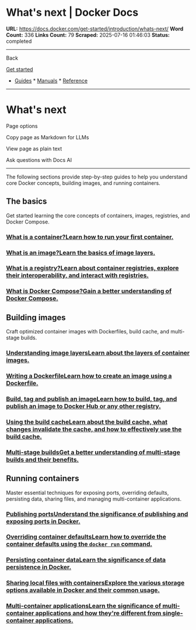 # What's next | Docker Docs

**URL:** https://docs.docker.com/get-started/introduction/whats-next/
**Word Count:** 336
**Links Count:** 79
**Scraped:** 2025-07-16 01:46:03
**Status:** completed

---

Back

[Get started](https://docs.docker.com/get-started/)

  * [Guides](https://docs.docker.com/guides/)   * [Manuals](https://docs.docker.com/manuals/)   * [Reference](https://docs.docker.com/reference/)

* * *

# What's next

Page options

Copy page as Markdown for LLMs

View page as plain text

Ask questions with Docs AI

* * *

The following sections provide step-by-step guides to help you understand core Docker concepts, building images, and running containers.

## The basics

Get started learning the core concepts of containers, images, registries, and Docker Compose.

### [What is a container?Learn how to run your first container.](https://docs.docker.com/get-started/docker-concepts/the-basics/what-is-a-container/)

### [What is an image?Learn the basics of image layers.](https://docs.docker.com/get-started/docker-concepts/the-basics/what-is-an-image/)

### [What is a registry?Learn about container registries, explore their interoperability, and interact with registries.](https://docs.docker.com/get-started/docker-concepts/the-basics/what-is-a-registry/)

### [What is Docker Compose?Gain a better understanding of Docker Compose.](https://docs.docker.com/get-started/docker-concepts/the-basics/what-is-docker-compose/)

## Building images

Craft optimized container images with Dockerfiles, build cache, and multi-stage builds.

### [Understanding image layersLearn about the layers of container images.](https://docs.docker.com/get-started/docker-concepts/building-images/understanding-image-layers/)

### [Writing a DockerfileLearn how to create an image using a Dockerfile.](https://docs.docker.com/get-started/docker-concepts/building-images/writing-a-dockerfile/)

### [Build, tag and publish an imageLearn how to build, tag, and publish an image to Docker Hub or any other registry.](https://docs.docker.com/get-started/docker-concepts/building-images/build-tag-and-publish-an-image/)

### [Using the build cacheLearn about the build cache, what changes invalidate the cache, and how to effectively use the build cache.](https://docs.docker.com/get-started/docker-concepts/building-images/using-the-build-cache/)

### [Multi-stage buildsGet a better understanding of multi-stage builds and their benefits.](https://docs.docker.com/get-started/docker-concepts/building-images/multi-stage-builds/)

## Running containers

Master essential techniques for exposing ports, overriding defaults, persisting data, sharing files, and managing multi-container applications.

### [Publishing portsUnderstand the significance of publishing and exposing ports in Docker.](https://docs.docker.com/get-started/docker-concepts/running-containers/publishing-ports/)

### [Overriding container defaultsLearn how to override the container defaults using the `docker run` command.](https://docs.docker.com/get-started/docker-concepts/running-containers/overriding-container-defaults/)

### [Persisting container dataLearn the significance of data persistence in Docker.](https://docs.docker.com/get-started/docker-concepts/running-containers/persisting-container-data/)

### [Sharing local files with containersExplore the various storage options available in Docker and their common usage.](https://docs.docker.com/get-started/docker-concepts/running-containers/sharing-local-files/)

### [Multi-container applicationsLearn the significance of multi-container applications and how they're different from single-container applications.](https://docs.docker.com/get-started/docker-concepts/running-containers/multi-container-applications/)
